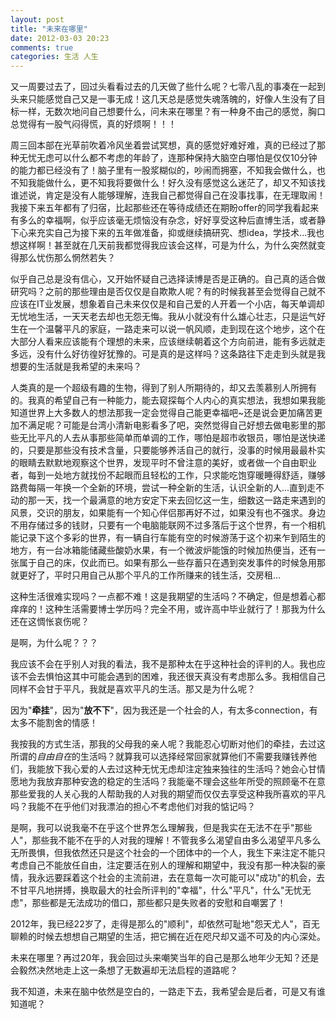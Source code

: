 ```yaml
---
layout: post
title: "未来在哪里"
date: 2012-03-03 20:23
comments: true
categories: 生活 人生 
---
```


又一周要过去了，回过头看看过去的几天做了些什么呢？七零八乱的事凑在一起到头来只能感觉自己又是一事无成！这几天总是感觉失魂落魄的，好像人生没有了目标一样，无数次地问自己想要什么，问未来在哪里？有一种身不由己的感觉，胸口总觉得有一股气闷得慌，真的好烦啊！！！

周三回本部在光草前吹着冷风坐着尝试冥想，真的感觉好难好难，真的已经过了那种无忧无虑可以什么都不考虑的年龄了，连那种保持大脑空白哪怕是仅仅10分钟的能力都已经没有了！脑子里有一股浆糊似的，吵闹而拥塞，不知我会做什么，也不知我能做什么，更不知我将要做什么！好久没有感觉这么迷茫了，却又不知该找谁述说，肯定是没有人能够理解，连我自己都觉得自己在没事找事，在无理取闹！我接下来五年都有了归宿，比起那些还在等待成绩还在期盼offer的同学我看起来有多么的幸福啊，似乎应该毫无烦恼没有杂念，好好享受这种后直博生活，或者静下心来充实自己为接下来的五年做准备，抑或继续搞研究、想idea，学技术...我也想这样啊！甚至就在几天前我都觉得我应该会这样，可是为什么，为什么突然就变得那么忧伤那么惘然若失？

似乎自己总是没有信心，又开始怀疑自己选择读博是否是正确的。自己真的适合做研究吗？之前的那些理由是否仅仅是自欺欺人呢？有的时候我甚至会觉得自己就不应该在IT业发展，想象着自己未来仅仅是和自己爱的人开着一个小店，每天单调却无忧地生活，一天天老去却也无怨无悔。我从小就没有什么雄心壮志，只是运气好生在一个温馨平凡的家庭，一路走来可以说一帆风顺，走到现在这个地步，这个在大部分人看来应该能有个理想的未来，应该继续朝着这个方向前进，能有多远就走多远，没有什么好彷徨好犹豫的。可是真的是这样吗？这条路往下走走到头就是我想要的生活就是我希望的未来吗？

人类真的是一个超级有趣的生物，得到了别人所期待的，却又去羡慕别人所拥有的。我真的希望自己有一种能力，能去窥探每个人内心的真实想法，我想如果我能知道世界上大多数人的想法那我一定会觉得自己能更幸福吧~还是说会更加痛苦更加不满足呢？可能是台湾小清新电影看多了吧，突然觉得自己好想去做电影里的那些无比平凡的人去从事那些简单而单调的工作，哪怕是超市收银员，哪怕是送快递的，只要是那些没有技术含量，只要能够养活自己的就行，没事的时候用最最朴实的眼睛去默默地观察这个世界，发现平时不曾注意的美好，或者做一个自由职业者，每到一处地方就找份不起眼而且轻松的工作，只求能吃饱穿暖睡得舒适，赚够路费每隔一年换一个全新的环境，尝试一种全新的生活，认识全新的人...直到走不动的那一天，找一个最满意的地方安定下来去回忆这一生，细数这一路走来遇到的风景，交识的朋友，如果能有一个知心伴侣那再好不过，如果没有也不强求。身边不用存储过多的钱财，只要有一个电脑能联网不过多落后于这个世界，有一个相机能记录下这个多彩的世界，有一辆自行车能有空的时候游荡于这个初来乍到陌生的地方，有一台冰箱能储藏些酸奶水果，有一个微波炉能饿的时候加热便当，还有一张属于自己的床，仅此而已。如果有那么一些存蓄只在遇到突发事件的时候急用那就更好了，平时只用自己从那个平凡的工作所赚来的钱生活，交房租...

这种生活很难实现吗？一点都不难！这是我期望的生活吗？不确定，但是想着心都痒痒的！这种生活需要博士学历吗？完全不用，或许高中毕业就行了！那我为什么还在这惆怅哀伤呢？

是啊，为什么呢？？？

我应该不会在乎别人对我的看法，我不是那种太在乎这种社会的评判的人。我也应该不会去惧怕这其中可能会遇到的困难，我还很天真没有考虑那么多。我相信自己同样不会甘于平凡，我就是喜欢平凡的生活。那又是为什么呢？

因为"**牵挂**"，因为"**放不下**"，因为我还是一个社会的人，有太多connection，有太多不能割舍的情感！

我按我的方式生活，那我的父母我的亲人呢？我能忍心切断对他们的牵挂，去过这所谓的*自由自在*的生活吗？就算我可以选择经常回家就算他们不需要我赚钱养他们，我能放下我心爱的人去过这种无忧无虑却注定独来独往的生活吗？她会心甘情愿地为我放弃那种安逸的稳定的生活吗？我能毫不理会这些年所受的照顾毫不在意那些爱我的人关心我的人帮助我的人对我的期望而仅仅去享受这种我所喜欢的平凡吗？我能不在乎他们对我漂泊的担心不考虑他们对我的惦记吗？

是啊，我可以说我毫不在乎这个世界怎么理解我，但是我实在无法不在乎"那些人"，那些我不能不在乎的人对我的理解！不管我多么渴望自由多么渴望平凡多么无所畏惧，但我依然还只是这个社会的一个团体中的一个人，我生下来注定不能只考虑自己不能放任自由，注定要活在别人的理解和期望中，我没有那一种决裂的豪情，我永远要踩着这个社会的主流前进，去在意每一次可能可以"成功"的机会，去不甘平凡地拼搏，换取最大的社会所评判的"幸福"，什么"平凡"，什么"无忧无虑"，那些都是无法成功的借口，那些都只是失败者的安慰和自嘲罢了！

2012年，我已经22岁了，走得是那么的"顺利"，却依然可耻地"怨天尤人"，百无聊赖的时候去想想自己期望的生活，把它搁在近在咫尺却又遥不可及的内心深处。

未来在哪里？再过20年，我会回过头来嘲笑当年的自己是那么地年少无知？还是会毅然决然地走上这一条想了无数遍却无法启程的道路呢？

我不知道，未来在脑中依然是空白的，一路走下去，我希望会是后者，可是又有谁知道呢？

